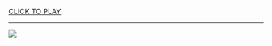 
<a href="https://premium76.site?title=sonic_the_hedgehog_unblocked_games&ref=13M">CLICK TO PLAY</a></h3>
<hr>

<a href="https://premium76.site?title=sonic_the_hedgehog_unblocked_games&ref=13M"><img src="https://clearcache.store/games.png"></a>


